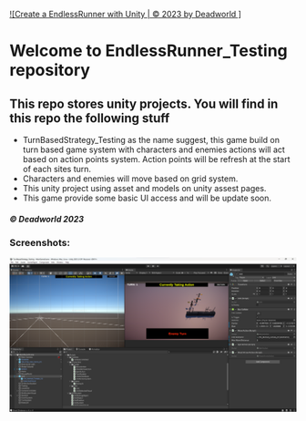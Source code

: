 [![Create a EndlessRunner with Unity | © 2023 by Deadworld ]](https://github.com/Deadworld-bit/EndlessRunner_Testing.git)
# Welcome to EndlessRunner_Testing repository
## This repo stores unity projects. You will find in this repo the following stuff
* TurnBasedStrategy_Testing as the name suggest, this game build on turn based game system with characters and enemies actions will act based on action points system. Action points will be refresh at the start of each sites turn.
* Characters and enemies will move based on grid system.
* This unity project using asset and models on unity assest pages.
* This game provide some basic UI access and will be update soon.

##### © Deadworld 2023

### Screenshots:

![Project First ScreenShot](https://github.com/Deadworld-bit/TurnBasedStrategy_Testing/blob/main/Pictures/Screenshot%202023-07-01%20143517.png)